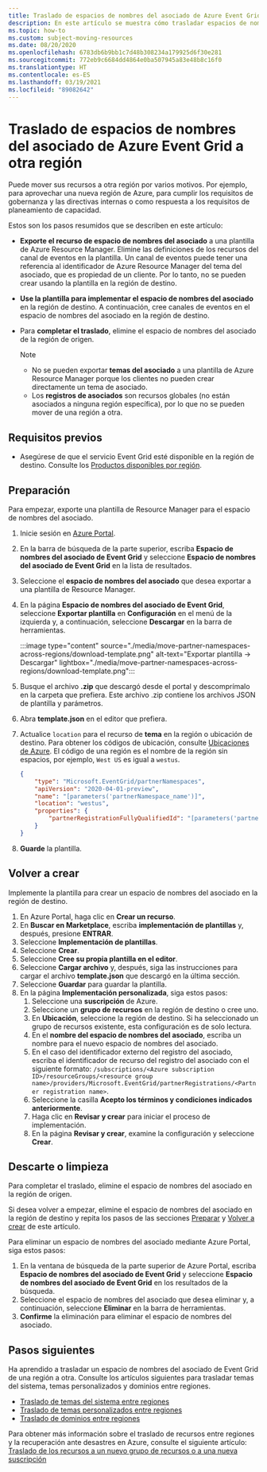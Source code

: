 ```yaml
---
title: Traslado de espacios de nombres del asociado de Azure Event Grid a otra región
description: En este artículo se muestra cómo trasladar espacios de nombres del asociado de Azure Event Grid de una región a otra.
ms.topic: how-to
ms.custom: subject-moving-resources
ms.date: 08/20/2020
ms.openlocfilehash: 6783db6b9bb1c7d48b308234a179925d6f30e281
ms.sourcegitcommit: 772eb9c6684dd4864e0ba507945a83e48b8c16f0
ms.translationtype: HT
ms.contentlocale: es-ES
ms.lasthandoff: 03/19/2021
ms.locfileid: "89082642"
---
```

# <a name="move-azure-event-grid-partner-namespaces-to-another-region"></a>Traslado de espacios de nombres del asociado de Azure Event Grid a otra región
Puede mover sus recursos a otra región por varios motivos. Por ejemplo, para aprovechar una nueva región de Azure, para cumplir los requisitos de gobernanza y las directivas internas o como respuesta a los requisitos de planeamiento de capacidad. 

Estos son los pasos resumidos que se describen en este artículo: 

- **Exporte el recurso de espacio de nombres del asociado** a una plantilla de Azure Resource Manager. Elimine las definiciones de los recursos del canal de eventos en la plantilla. Un canal de eventos puede tener una referencia al identificador de Azure Resource Manager del tema del asociado, que es propiedad de un cliente. Por lo tanto, no se pueden crear usando la plantilla en la región de destino.  
- **Use la plantilla para implementar el espacio de nombres del asociado** en la región de destino. A continuación, cree canales de eventos en el espacio de nombres del asociado en la región de destino. 
- Para **completar el traslado**, elimine el espacio de nombres del asociado de la región de origen. 

    > [!NOTE]
    > - No se pueden exportar **temas del asociado** a una plantilla de Azure Resource Manager porque los clientes no pueden crear directamente un tema de asociado. 
    > - Los **registros de asociados** son recursos globales (no están asociados a ninguna región específica), por lo que no se pueden mover de una región a otra. 

## <a name="prerequisites"></a>Requisitos previos
- Asegúrese de que el servicio Event Grid esté disponible en la región de destino. Consulte los [Productos disponibles por región](https://azure.microsoft.com/global-infrastructure/services/?products=event-grid&regions=all).

## <a name="prepare"></a>Preparación
Para empezar, exporte una plantilla de Resource Manager para el espacio de nombres del asociado. 

1. Inicie sesión en [Azure Portal](https://portal.azure.com).
2. En la barra de búsqueda de la parte superior, escriba **Espacio de nombres del asociado de Event Grid** y seleccione **Espacio de nombres del asociado de Event Grid** en la lista de resultados. 
3. Seleccione el **espacio de nombres del asociado** que desea exportar a una plantilla de Resource Manager. 
4. En la página **Espacio de nombres del asociado de Event Grid**, seleccione **Exportar plantilla** en **Configuración** en el menú de la izquierda y, a continuación, seleccione **Descargar** en la barra de herramientas. 

    :::image type="content" source="./media/move-partner-namespaces-across-regions/download-template.png" alt-text="Exportar plantilla -> Descargar" lightbox="./media/move-partner-namespaces-across-regions/download-template.png":::   
5. Busque el archivo **.zip** que descargó desde el portal y descomprímalo en la carpeta que prefiera. Este archivo .zip contiene los archivos JSON de plantilla y parámetros. 
1. Abra **template.json** en el editor que prefiera. 
8. Actualice `location` para el recurso de **tema** en la región o ubicación de destino. Para obtener los códigos de ubicación, consulte [Ubicaciones de Azure](https://azure.microsoft.com/global-infrastructure/locations/). El código de una región es el nombre de la región sin espacios, por ejemplo, `West US` es igual a `westus`.

    ```json
    {
        "type": "Microsoft.EventGrid/partnerNamespaces",
        "apiVersion": "2020-04-01-preview",
        "name": "[parameters('partnerNamespace_name')]",
        "location": "westus",
        "properties": {
            "partnerRegistrationFullyQualifiedId": "[parameters('partnerRegistrations_ContosoCorpAccount1_externalid')]"
        }
    }
    ``` 
1. **Guarde** la plantilla. 

## <a name="recreate"></a>Volver a crear 
Implemente la plantilla para crear un espacio de nombres del asociado en la región de destino. 

1. En Azure Portal, haga clic en **Crear un recurso**.
2. En **Buscar en Marketplace**, escriba **implementación de plantillas** y, después, presione **ENTRAR**.
3. Seleccione **Implementación de plantillas**.
4. Seleccione **Crear**.
5. Seleccione **Cree su propia plantilla en el editor**.
6. Seleccione **Cargar archivo** y, después, siga las instrucciones para cargar el archivo **template.json** que descargó en la última sección.
7. Seleccione **Guardar** para guardar la plantilla. 
8. En la página **Implementación personalizada**, siga estos pasos: 
    1. Seleccione una **suscripción** de Azure. 
    1. Seleccione un **grupo de recursos** en la región de destino o cree uno. 
    1. En **Ubicación**, seleccione la región de destino. Si ha seleccionado un grupo de recursos existente, esta configuración es de solo lectura. 
    1. En el **nombre del espacio de nombres del asociado**, escriba un nombre para el nuevo espacio de nombres del asociado. 
    1. En el caso del identificador externo del registro del asociado, escriba el identificador de recurso del registro del asociado con el siguiente formato: `/subscriptions/<Azure subscription ID>/resourceGroups/<resource group name>/providers/Microsoft.EventGrid/partnerRegistrations/<Partner registration name>`.
    1. Seleccione la casilla **Acepto los términos y condiciones indicados anteriormente**.     
    1. Haga clic en **Revisar y crear** para iniciar el proceso de implementación. 
    1. En la página **Revisar y crear**, examine la configuración y seleccione **Crear**. 

## <a name="discard-or-clean-up"></a>Descarte o limpieza
Para completar el traslado, elimine el espacio de nombres del asociado en la región de origen.  

Si desea volver a empezar, elimine el espacio de nombres del asociado en la región de destino y repita los pasos de las secciones [Preparar](#prepare) y [Volver a crear](#recreate) de este artículo.

Para eliminar un espacio de nombres del asociado mediante Azure Portal, siga estos pasos:

1. En la ventana de búsqueda de la parte superior de Azure Portal, escriba **Espacio de nombres del asociado de Event Grid** y seleccione **Espacio de nombres del asociado de Event Grid** en los resultados de la búsqueda. 
2. Seleccione el espacio de nombres del asociado que desea eliminar y, a continuación, seleccione **Eliminar** en la barra de herramientas. 
3. **Confirme** la eliminación para eliminar el espacio de nombres del asociado. 

## <a name="next-steps"></a>Pasos siguientes
Ha aprendido a trasladar un espacio de nombres del asociado de Event Grid de una región a otra. Consulte los artículos siguientes para trasladar temas del sistema, temas personalizados y dominios entre regiones.

- [Traslado de temas del sistema entre regiones](move-system-topics-across-regions.md) 
- [Traslado de temas personalizados entre regiones](move-custom-topics-across-regions.md) 
- [Traslado de dominios entre regiones](move-domains-across-regions.md)

Para obtener más información sobre el traslado de recursos entre regiones y la recuperación ante desastres en Azure, consulte el siguiente artículo: [Traslado de los recursos a un nuevo grupo de recursos o a una nueva suscripción](../azure-resource-manager/management/move-resource-group-and-subscription.md)